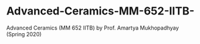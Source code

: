 # Advanced-Ceramics-MM-652-IITB-
Advanced Ceramics (MM 652 IITB) by Prof. Amartya Mukhopadhyay (Spring 2020)
